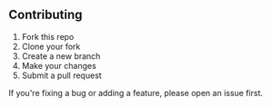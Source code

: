 ## Contributing

1. Fork this repo
2. Clone your fork
3. Create a new branch
4. Make your changes
5. Submit a pull request

If you're fixing a bug or adding a feature, please open an issue first.
